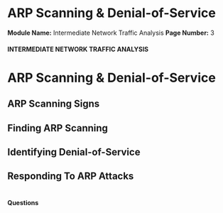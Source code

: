 <!--
 // Platform: Academy
// URL: https://academy.hackthebox.com/module/229/section/2447
// Platform Version: V1
// Module ID: 229
// Module Name: Intermediate Network Traffic Analysis
// Module Difficulty: Easy
// Section ID: 2447
// Section Title: ARP Scanning & Denial-of-Service
// Page Title: Hack The Box - Academy
// Page Number: 3
-->

# ARP Scanning & Denial-of-Service

**Module Name:** Intermediate Network Traffic Analysis **Page Number:** 3

#### 

#### INTERMEDIATE NETWORK TRAFFIC ANALYSIS

# ARP Scanning & Denial-of-Service

## ARP Scanning Signs

## Finding ARP Scanning

## Identifying Denial-of-Service

## Responding To ARP Attacks

# 

# 

#### Questions

####
